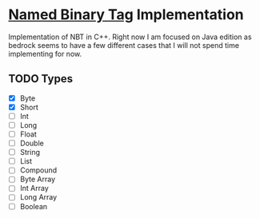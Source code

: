 # [Named Binary Tag](https://wiki.vg/NBT) Implementation

Implementation of NBT in C++. Right now I am focused on Java edition as bedrock seems
to have a few different cases that I will not spend time implementing for now.

## TODO Types
- [x] Byte
- [x] Short
- [ ] Int
- [ ] Long
- [ ] Float
- [ ] Double
- [ ] String
- [ ] List
- [ ] Compound
- [ ] Byte Array
- [ ] Int Array
- [ ] Long Array
- [ ] Boolean